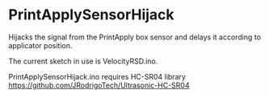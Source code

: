 # PrintApplySensorHijack
Hijacks the signal from the PrintApply box sensor and delays it according to applicator position.

The current sketch in use is VelocityRSD.ino.

PrintApplySensorHijack.ino requires HC-SR04 library https://github.com/JRodrigoTech/Ultrasonic-HC-SR04
